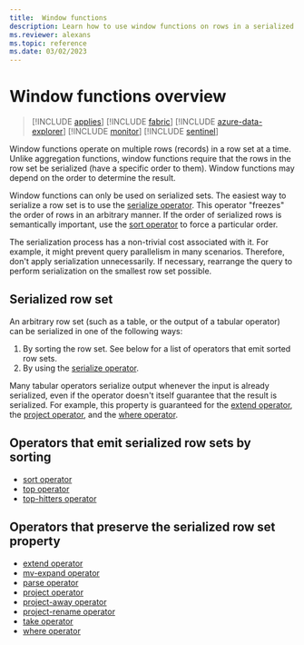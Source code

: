 ```yaml
---
title:  Window functions
description: Learn how to use window functions on rows in a serialized set.
ms.reviewer: alexans
ms.topic: reference
ms.date: 03/02/2023
---
```

# Window functions overview

> [!INCLUDE [applies](../includes/applies-to-version/applies.md)] [!INCLUDE [fabric](../includes/applies-to-version/fabric.md)] [!INCLUDE [azure-data-explorer](../includes/applies-to-version/azure-data-explorer.md)] [!INCLUDE [monitor](../includes/applies-to-version/monitor.md)] [!INCLUDE [sentinel](../includes/applies-to-version/sentinel.md)]

Window functions operate on multiple rows (records) in a row set at a time. Unlike aggregation functions, window functions require that the rows in the row set be serialized (have a specific order to them). Window functions may depend on the order to determine the result.

Window functions can only be used on serialized sets. The easiest way to serialize a row set is to use the [serialize operator](serialize-operator.md). This operator "freezes" the order of rows in an arbitrary manner. If the order of serialized rows is semantically important, use the [sort operator](sort-operator.md) to force a particular order.

The serialization process has a non-trivial cost associated with it. For example, it might prevent query parallelism in many scenarios. Therefore, don't apply serialization unnecessarily. If necessary, rearrange the query to perform serialization on the smallest row set possible.

## Serialized row set

An arbitrary row set (such as a table, or the output of a tabular operator) can
be serialized in one of the following ways:

1. By sorting the row set. See below for a list of operators that emit sorted
   row sets.
2. By using the [serialize operator](serialize-operator.md).

Many tabular operators serialize output whenever the input is already serialized, even if the operator doesn't itself guarantee that the result is serialized. For example, this property is guaranteed for the [extend operator](extend-operator.md), the [project operator](project-operator.md), and the [where operator](where-operator.md).

## Operators that emit serialized row sets by sorting

* [sort operator](sort-operator.md)
* [top operator](top-operator.md)
* [top-hitters operator](top-hitters-operator.md)

## Operators that preserve the serialized row set property

* [extend operator](extend-operator.md)
* [mv-expand operator](mv-expand-operator.md)
* [parse operator](parse-operator.md)
* [project operator](project-operator.md)
* [project-away operator](project-away-operator.md)
* [project-rename operator](project-rename-operator.md)
* [take operator](take-operator.md)
* [where operator](where-operator.md)
